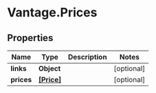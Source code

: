# Vantage.Prices

## Properties
Name | Type | Description | Notes
------------ | ------------- | ------------- | -------------
**links** | **Object** |  | [optional] 
**prices** | [**[Price]**](Price.md) |  | [optional] 


